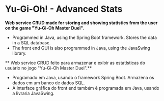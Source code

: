 # Yu-Gi-Oh! - Advanced Stats

**Web service CRUD made for storing and showing statistics from the user on the game "Yu-Gi-Oh Master Duel".**
- Programmed in Java, using the Spring Boot framework. Stores the data in a SQL database.
- The front end GUI is also programmed in Java, using the JavaSwing library.

** Web service CRUD feito para armazenar e exibir as estatísticas do usuário no jogo "Yu-Gi-Oh Master Duel".**
- Programado em Java, usando o framework Spring Boot. Armazena os dados em um banco de dados SQL.
- A interface gráfica do front end também é programada em Java, usando a livraria JavaSwing.

